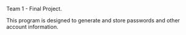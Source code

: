 Team 1 - Final Project.

This program is designed to generate and store passwords and other account information.

